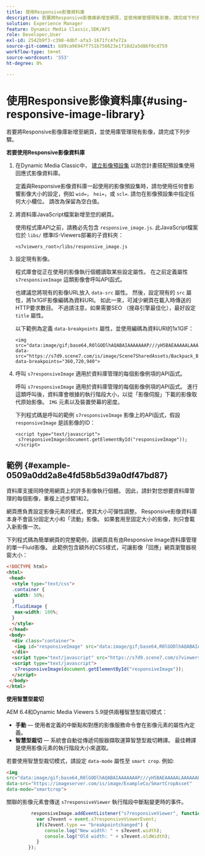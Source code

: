 ```yaml
---
title: 使用Responsive影像資料庫
description: 若要將Responsive影像庫新增至網頁，並使用庫管理現有影像，請完成下列步驟。
solution: Experience Manager
feature: Dynamic Media Classic,SDK/API
role: Developer,User
exl-id: 2542b9f3-c398-4dbf-afa3-1671fc4fe72a
source-git-commit: b89ca96947f751b750623e1f18d2a5d86f0cd759
workflow-type: tm+mt
source-wordcount: '553'
ht-degree: 0%

---
```


# 使用Responsive影像資料庫{#using-responsive-image-library}

若要將Responsive影像庫新增至網頁，並使用庫管理現有影像，請完成下列步驟。

**若要使用Responsive影像資料庫**

1. 在Dynamic Media Classic中， [建立影像預設集](https://experienceleague.adobe.com/docs/dynamic-media-classic/using/image-sizing/setting-image-presets.html#image-sizing) 以防您計畫搭配預設集使用回應式影像資料庫。

   定義與Responsive影像資料庫一起使用的影像預設集時，請勿使用任何會影響影像大小的設定，例如 `wid=`， `hei=`，或 `scl=`. 請勿在影像預設集中指定任何大小欄位。 請改為保留為空白值。
1. 將資料庫JavaScript檔案新增至您的網頁。

   使用程式庫API之前，請務必先包含 `responsive_image.js`. 此JavaScript檔案位於 `libs/` 標準IS-Viewers部署的子資料夾：

   `<s7viewers_root>/libs/responsive_image.js`
1. 設定現有影像。

   程式庫會從正在使用的影像執行個體讀取某些設定屬性。 在之前定義屬性 `s7responsiveImage` 這類影像會呼叫API函式。

   也建議您將現有的影像URL放入 `data-src` 屬性。 然後，設定現有的 `src` 屬性，將1x1GIF影像編碼為資料URI。 如此一來，可減少網頁在載入時傳送的HTTP要求數目。 不過請注意，如果需要SEO （搜尋引擎最佳化），最好設定 `title` 屬性。

   以下範例為定義 `data-breakpoints` 屬性，並使用編碼為資料URI的1x1GIF：

   ```
   <img src="data:image/gif;base64,R0lGODlhAQABAIAAAAAAAP///yH5BAEAAAAALAAAAAABAAEAAAIBRAA7" data-src="https://s7d9.scene7.com/is/image/Scene7SharedAssets/Backpack_B" data-breakpoints="360,720,940">
   ```

1. 呼叫 `s7responsiveImage` 適用於資料庫管理的每個影像例項的API函式。

   呼叫 `s7responsiveImage` 適用於資料庫管理的每個影像例項的API函式。 進行這類呼叫後，資料庫會根據的執行階段大小，以從「影像伺服」下載的影像取代原始影像。 `IMG` 元素以及裝置熒幕的密度。

   下列程式碼是呼叫的範例 `s7responsiveImage` 影像上的API函式，假設 `responsiveImage` 是該影像的ID：

   ```
   <script type="text/javascript"> 
    s7responsiveImage(document.getElementById("responsiveImage")); 
   </script>
   ```

## 範例 {#example-0509a0dd2a8e4fd58b5d39a0df47bd87}

資料庫支援同時使用網頁上的許多影像執行個體。 因此，請針對您想要資料庫管理的每個影像，重複上述步驟1和2。

網頁應負責設定影像元素的樣式，使其大小可彈性調整。 Responsive影像資料庫本身不會區分固定大小和「流動」影像。 如果套用至固定大小的影像，則只會載入新影像一次。

下列程式碼為簡單網頁的完整範例，該網頁具有由Responsive Image資料庫管理的單一Fluid影像。 此範例包含額外的CSS樣式，可讓影像「回應」網頁瀏覽器視窗大小：

```html {.line-numbers}
<!DOCTYPE html> 
<html> 
 <head> 
  <style type="text/css"> 
  .container { 
   width: 50%; 
  } 
  .fluidimage { 
   max-width: 100%; 
  } 
  </style> 
 </head> 
 <body> 
  <div class="container"> 
   <img id="responsiveImage" src="data:image/gif;base64,R0lGODlhAQABAIAAAAAAAP///yH5BAEAAAAALAAAAAABAAEAAAIBRAA7" data-src="https://s7d9.scene7.com/is/image/Scene7SharedAssets/Backpack_B" data-breakpoints="200,400,600,800" class="fluidimage"> 
  </div> 
  <script type="text/javascript" src="https://s7d9.scene7.com/s7viewers/libs/responsive_image.js"></script> 
  <script type="text/javascript"> 
   s7responsiveImage(document.getElementById("responsiveImage")); 
  </script> 
 </body> 
</html>
```

**使用智慧型裁切**

AEM 6.4和Dynamic Media Viewers 5.9提供兩種智慧型裁切模式：

* **手動**  — 使用者定義的中斷點和對應的影像服務命令會在影像元素的屬性內定義。
* **智慧型裁切**  — 系統會自動從傳遞伺服器擷取運算智慧型裁切轉譯。 最佳轉譯是使用影像元素的執行階段大小來選取。

若要使用智慧型裁切模式，請設定 `data-mode` 屬性至 `smart crop`. 例如: 

```html {.line-numbers}
<img 
src="data:image/gif;base64,R0lGODlhAQABAIAAAAAAAP///yH5BAEAAAAALAAAAAABAAEAAAIBRAA7" 
data-src="https://imageserver.com/is/image/ExampleCo/SmartCropAsset" 
data-mode="smartcrop">
```

關聯的影像元素會傳送 `s7responsiveViewer` 執行階段中斷點變更時的事件。

```javascript {.line-numbers}
         responsiveImage.addEventListener("s7responsiveViewer", function (event) { 
           var s7event = event.s7responsiveViewerEvent; 
           if(s7event.type == "breakpointchanged") { 
              console.log("New width: " + s7event.width); 
              console.log("Old width: " + s7event.oldWidth); 
           } 
        });
```
